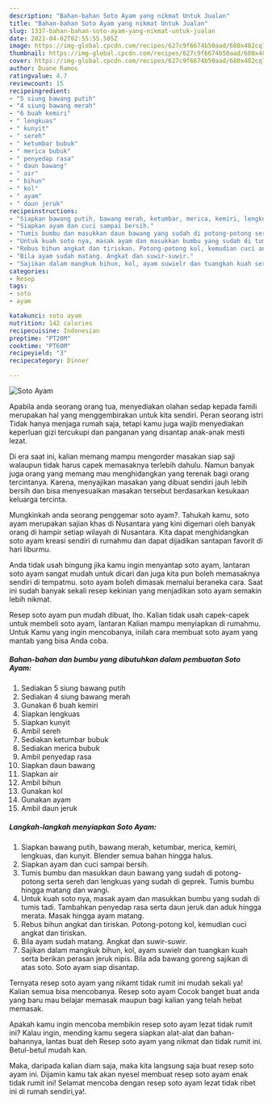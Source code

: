 ```yaml
---
description: "Bahan-bahan Soto Ayam yang nikmat Untuk Jualan"
title: "Bahan-bahan Soto Ayam yang nikmat Untuk Jualan"
slug: 1337-bahan-bahan-soto-ayam-yang-nikmat-untuk-jualan
date: 2021-04-02T02:55:55.505Z
image: https://img-global.cpcdn.com/recipes/627c9f6674b50aad/680x482cq70/soto-ayam-foto-resep-utama.jpg
thumbnail: https://img-global.cpcdn.com/recipes/627c9f6674b50aad/680x482cq70/soto-ayam-foto-resep-utama.jpg
cover: https://img-global.cpcdn.com/recipes/627c9f6674b50aad/680x482cq70/soto-ayam-foto-resep-utama.jpg
author: Duane Ramos
ratingvalue: 4.7
reviewcount: 15
recipeingredient:
- "5 siung bawang putih"
- "4 siung bawang merah"
- "6 buah kemiri"
- " lengkuas"
- " kunyit"
- " sereh"
- " ketumbar bubuk"
- " merica bubuk"
- " penyedap rasa"
- " daun bawang"
- " air"
- " bihun"
- " kol"
- " ayam"
- " daun jeruk"
recipeinstructions:
- "Siapkan bawang putih, bawang merah, ketumbar, merica, kemiri, lengkuas, dan kunyit. Blender semua bahan hingga halus."
- "Siapkan ayam dan cuci sampai bersih."
- "Tumis bumbu dan masukkan daun bawang yang sudah di potong-potong serta sereh dan lengkuas yang sudah di geprek. Tumis bumbu hingga matang dan wangi."
- "Untuk kuah soto nya, masak ayam dan masukkan bumbu yang sudah di tumis tadi. Tambahkan penyedap rasa serta daun jeruk dan aduk hingga merata. Masak hingga ayam matang."
- "Rebus bihun angkat dan tiriskan. Potong-potong kol, kemudian cuci angkat dan tiriskan."
- "Bila ayam sudah matang. Angkat dan suwir-suwir."
- "Sajikan dalam mangkuk bihun, kol, ayam suwielr dan tuangkan kuah serta berikan perasan jeruk nipis. Bila ada bawang goreng sajikan di atas soto. Soto ayam siap disantap."
categories:
- Resep
tags:
- soto
- ayam

katakunci: soto ayam 
nutrition: 142 calories
recipecuisine: Indonesian
preptime: "PT20M"
cooktime: "PT60M"
recipeyield: "3"
recipecategory: Dinner

---
```



![Soto Ayam](https://img-global.cpcdn.com/recipes/627c9f6674b50aad/680x482cq70/soto-ayam-foto-resep-utama.jpg)

Apabila anda seorang orang tua, menyediakan olahan sedap kepada famili merupakan hal yang menggembirakan untuk kita sendiri. Peran seorang istri Tidak hanya menjaga rumah saja, tetapi kamu juga wajib menyediakan keperluan gizi tercukupi dan panganan yang disantap anak-anak mesti lezat.

Di era  saat ini, kalian memang mampu mengorder masakan siap saji walaupun tidak harus capek memasaknya terlebih dahulu. Namun banyak juga orang yang memang mau menghidangkan yang terenak bagi orang tercintanya. Karena, menyajikan masakan yang dibuat sendiri jauh lebih bersih dan bisa menyesuaikan masakan tersebut berdasarkan kesukaan keluarga tercinta. 



Mungkinkah anda seorang penggemar soto ayam?. Tahukah kamu, soto ayam merupakan sajian khas di Nusantara yang kini digemari oleh banyak orang di hampir setiap wilayah di Nusantara. Kita dapat menghidangkan soto ayam kreasi sendiri di rumahmu dan dapat dijadikan santapan favorit di hari liburmu.

Anda tidak usah bingung jika kamu ingin menyantap soto ayam, lantaran soto ayam sangat mudah untuk dicari dan juga kita pun boleh memasaknya sendiri di tempatmu. soto ayam boleh dimasak memalui beraneka cara. Saat ini sudah banyak sekali resep kekinian yang menjadikan soto ayam semakin lebih nikmat.

Resep soto ayam pun mudah dibuat, lho. Kalian tidak usah capek-capek untuk membeli soto ayam, lantaran Kalian mampu menyiapkan di rumahmu. Untuk Kamu yang ingin mencobanya, inilah cara membuat soto ayam yang mantab yang bisa Anda coba.

<!--inarticleads1-->

##### Bahan-bahan dan bumbu yang dibutuhkan dalam pembuatan Soto Ayam:

1. Sediakan 5 siung bawang putih
1. Sediakan 4 siung bawang merah
1. Gunakan 6 buah kemiri
1. Siapkan  lengkuas
1. Siapkan  kunyit
1. Ambil  sereh
1. Sediakan  ketumbar bubuk
1. Sediakan  merica bubuk
1. Ambil  penyedap rasa
1. Siapkan  daun bawang
1. Siapkan  air
1. Ambil  bihun
1. Gunakan  kol
1. Gunakan  ayam
1. Ambil  daun jeruk




<!--inarticleads2-->

##### Langkah-langkah menyiapkan Soto Ayam:

1. Siapkan bawang putih, bawang merah, ketumbar, merica, kemiri, lengkuas, dan kunyit. Blender semua bahan hingga halus.
1. Siapkan ayam dan cuci sampai bersih.
1. Tumis bumbu dan masukkan daun bawang yang sudah di potong-potong serta sereh dan lengkuas yang sudah di geprek. Tumis bumbu hingga matang dan wangi.
1. Untuk kuah soto nya, masak ayam dan masukkan bumbu yang sudah di tumis tadi. Tambahkan penyedap rasa serta daun jeruk dan aduk hingga merata. Masak hingga ayam matang.
1. Rebus bihun angkat dan tiriskan. Potong-potong kol, kemudian cuci angkat dan tiriskan.
1. Bila ayam sudah matang. Angkat dan suwir-suwir.
1. Sajikan dalam mangkuk bihun, kol, ayam suwielr dan tuangkan kuah serta berikan perasan jeruk nipis. Bila ada bawang goreng sajikan di atas soto. Soto ayam siap disantap.




Ternyata resep soto ayam yang nikamt tidak rumit ini mudah sekali ya! Kalian semua bisa mencobanya. Resep soto ayam Cocok banget buat anda yang baru mau belajar memasak maupun bagi kalian yang telah hebat memasak.

Apakah kamu ingin mencoba membikin resep soto ayam lezat tidak rumit ini? Kalau ingin, mending kamu segera siapkan alat-alat dan bahan-bahannya, lantas buat deh Resep soto ayam yang nikmat dan tidak rumit ini. Betul-betul mudah kan. 

Maka, daripada kalian diam saja, maka kita langsung saja buat resep soto ayam ini. Dijamin kamu tak akan nyesel membuat resep soto ayam enak tidak rumit ini! Selamat mencoba dengan resep soto ayam lezat tidak ribet ini di rumah sendiri,ya!.

